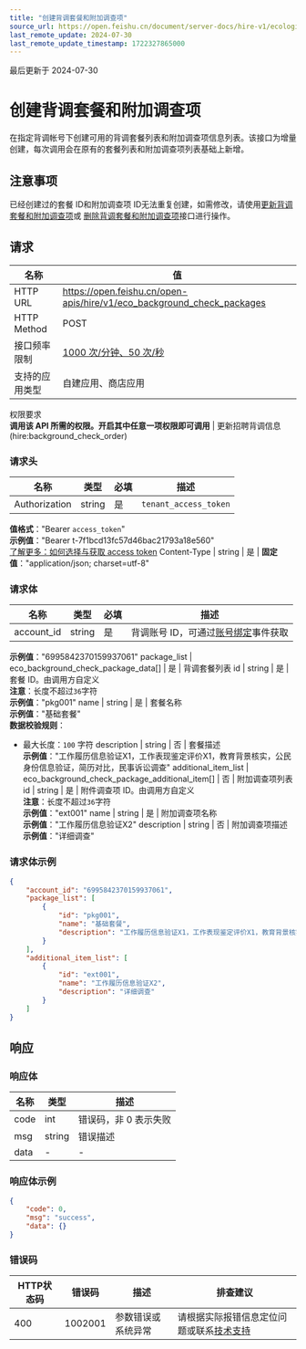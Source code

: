 ```yaml
---
title: "创建背调套餐和附加调查项"
source_url: https://open.feishu.cn/document/server-docs/hire-v1/ecological-docking/eco_background_check_package/create
last_remote_update: 2024-07-30
last_remote_update_timestamp: 1722327865000
---
```

最后更新于 2024-07-30

# 创建背调套餐和附加调查项

在指定背调帐号下创建可用的背调套餐列表和附加调查项信息列表。该接口为增量创建，每次调用会在原有的套餐列表和附加调查项列表基础上新增。

## 注意事项
已经创建过的套餐 ID和附加调查项 ID无法重复创建，如需修改，请使用[更新背调套餐和附加调查项](https://open.feishu.cn/document/ukTMukTMukTM/uMzM1YjLzMTN24yMzUjN/hire-v1/eco_background_check_package/batch_update)或
[删除背调套餐和附加调查项](https://open.feishu.cn/document/ukTMukTMukTM/uMzM1YjLzMTN24yMzUjN/hire-v1/eco_background_check_package/batch_delete)接口进行操作。

## 请求
名称 | 值
---|---
HTTP URL | https://open.feishu.cn/open-apis/hire/v1/eco_background_check_packages
HTTP Method | POST
接口频率限制 | [1000 次/分钟、50 次/秒](https://open.feishu.cn/document/ukTMukTMukTM/uUzN04SN3QjL1cDN)
支持的应用类型 | 自建应用、商店应用
权限要求  
            **调用该 API 所需的权限。开启其中任意一项权限即可调用** | 更新招聘背调信息(hire:background_check_order)

### 请求头

名称 | 类型 | 必填 | 描述
--- | --- | --- | ---
Authorization | string | 是 | `tenant_access_token`  
**值格式**："Bearer `access_token`"  
**示例值**："Bearer t-7f1bcd13fc57d46bac21793a18e560"  
[了解更多：如何选择与获取 access token](https://open.feishu.cn/document/uAjLw4CM/ugTN1YjL4UTN24CO1UjN/trouble-shooting/how-to-choose-which-type-of-token-to-use)
Content-Type | string | 是 | **固定值**："application/json; charset=utf-8"

### 请求体

名称 | 类型 | 必填 | 描述
--- | --- | --- | ---
account_id | string | 是 | 背调账号 ID，可通过[账号绑定](https://open.feishu.cn/document/ukTMukTMukTM/uMzM1YjLzMTN24yMzUjN/hire-v1/eco_account/events/created)事件获取  
**示例值**："6995842370159937061"
package_list | eco_background_check_package_data\[\] | 是 | 背调套餐列表
id | string | 是 | 套餐 ID。由调用方自定义  
**注意**：长度不超过`36`字符  
**示例值**："pkg001"
name | string | 是 | 套餐名称  
**示例值**："基础套餐"  
**数据校验规则**：  
- 最大长度：`100` 字符
description | string | 否 | 套餐描述  
**示例值**："工作履历信息验证X1，工作表现鉴定评价X1，教育背景核实，公民身份信息验证，简历对比，民事诉讼调查"
additional_item_list | eco_background_check_package_additional_item\[\] | 否 | 附加调查项列表
id | string | 是 | 附件调查项 ID。由调用方自定义  
**注意**：长度不超过`36`字符  
**示例值**："ext001"
name | string | 是 | 附加调查项名称  
**示例值**："工作履历信息验证X2"
description | string | 否 | 附加调查项描述  
**示例值**："详细调查"

### 请求体示例
```json
{
    "account_id": "6995842370159937061",
    "package_list": [
        {
            "id": "pkg001",
            "name": "基础套餐",
            "description": "工作履历信息验证X1，工作表现鉴定评价X1，教育背景核实，公民身份信息验证，简历对比，民事诉讼调查"
        }
    ],
    "additional_item_list": [
        {
            "id": "ext001",
            "name": "工作履历信息验证X2",
            "description": "详细调查"
        }
    ]
}
```

## 响应

### 响应体

名称 | 类型 | 描述
--- | --- | ---
code | int | 错误码，非 0 表示失败
msg | string | 错误描述
data | \- | \-

### 响应体示例
```json
{
    "code": 0,
    "msg": "success",
    "data": {}
}
```

### 错误码

HTTP状态码 | 错误码 | 描述 | 排查建议
--- | --- | --- | ---
400 | 1002001 | 参数错误或系统异常 | 请根据实际报错信息定位问题或联系[技术支持](https://applink.feishu.cn/TLJpeNdW)
